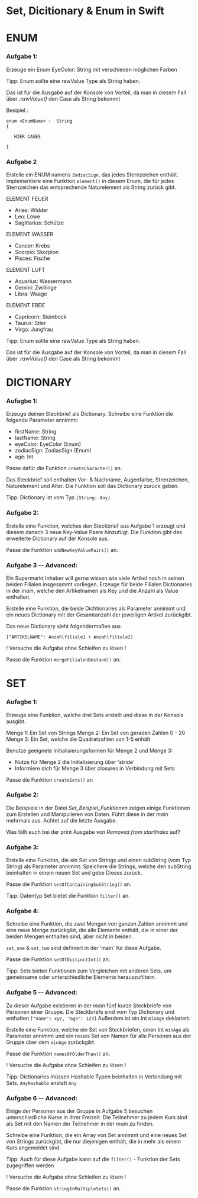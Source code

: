 # Set, Dicitionary & Enum in Swift

# ENUM

### Aufgabe 1:
 
 Erzeuge ein Enum EyeColor: String mit verschieden möglichen Farben
 
 Tipp: Enum sollte eine rawValue Type als String haben.
 
 Das ist für die Ausgabe auf der Konsole von Vorteil, da man in diesem Fall über _.rawValue()_ den Case als String bekommt
 
 Besipiel :
 ```
 enum <EnumName> :  String
 {
    
    HIER CASES
 
 }
 ```
 
 
 ### Aufgabe 2
 
 Erstelle ein ENUM namens `ZodiacSign`,
 das jedes Sternzeichen enthält.
 Implementiere eine Funktion `element()` in diesem Enum, die für jedes Sternzeichen
 das entsprechende Naturelement  als String zurück gibt.
 
 ELEMENT FEUER
 
 - Aries: Widder
 - Leo: Löwe
 - Sagittarius: Schütze
 
 ELEMENT WASSER
 - Cancer: Krebs
 - Scorpio: Skorpion
 - Pisces: Fische
 
 ELEMENT LUFT
 - Aquarius: Wassermann
 - Gemini: Zwillinge
 - Libra: Waage
 
 ELEMENT ERDE
 - Capricorn: Steinbock
 - Taurus: Stier
 - Virgo: Jungfrau
 
 Tipp: Enum sollte eine rawValue Type als String haben.
 
 Das ist für die Ausgabe auf der Konsole von Vorteil, da man in diesem Fall über _.rawValue()_ den Case als String bekommt
 
 
 # DICTIONARY
 
 ### Aufagbe 1:

 Erzeuge deinen Steckbrief als Dictionary.
 Schreibe eine Funktion die folgende Parameter annimmt:
 
 - firstName: String
 - lastName: String 
 - eyeColor: EyeColor (Enum) 
 - zodiacSign: ZodiacSign (Enum) 
 - age: Int
 
 Passe dafür die Funktion `createCharacter()` an.
 
 Das Steckbrief soll enthalten
 Vor- & Nachname, Augenfarbe, Strenzeichen, Naturelement und Alter.
 Die Funktion soll das Dictionary zurück geben.

 Tipp: Dictionary ist vom Typ `[String: Any]`
 
 ### Aufgabe 2:

 Erstelle eine Funktion, welches den Steckbrief aus Aufgabe 1 erzeugt und diesem danach 3 neue Key-Value Paare hinzufügt.
 Die Funktion gibt das erweiterte Dictionary auf der Konsole aus.
    
 Passe die Funktion `addNewKeyValuePairs()` an.
 
 ### Aufgabe 3 -- Advanced:
 
 Ein Supermarkt Inhaber will gerne wissen wie viele Artikel noch in seinen beiden Filialen insgesammt vorliegen.
 Erzeuge für beide Filialen Dictionaries in der _main_, welche den Artikelnamen als Key und die Anzahl als Value enthalten.
 
 Erstelle eine Funktion, die beide Dichtionaries als Parameter annimmt
 und ein neues Dictionary mit der Gesamtanzahl der jeweiligen Artikel zurückgibt.
 
 Das neue Dictionary sieht folgendermaßen aus
 
 `["ARTIKELNAME": Anzahlfiliale1 + Anzahlfiliale2]`
 
 ! Versuche die Aufgabe ohne Schleifen zu lösen !

 Passe die Funktion `mergeFilialenBestand()` an.
 
 # SET
 
 ### Aufagbe 1:

 Erzeuge eine Funktion, welche drei Sets erstellt und diese in der Konsole ausgibt.
 
 Menge 1: Ein Set von Strings
 Menge 2: Ein Set von geraden Zahlen  0 - 20
 Menge 3: Ein Set, welche die Quadratzahlen von 1-5 enhält
 
 Benutze geeignete Initialisierungsformen für Menge 2 und Menge 3:
 - Nutze für Menge 2 die Initialisierung über  'stride'
 - Informiere dich für Menge 3 über closures in Verbindung mit Sets
 
 Passe die Funktion `createSets()` an
 
 ### Aufgabe 2:
 
 Die Beispiele in der Datei _Set_Beispiel_Funktionen_ zeigen einige Funktionen zum Erstellen und Manipulieren von Daten.
 Führt diese in der _main_ mehrmals aus. Achtet auf die letzte Ausgabe.
 
 Was fällt euch bei der print Ausgabe von _Removed from startIndex_ auf?

 ### Aufgabe 3:
 
Erstelle eine Funktion, die ein Set von Strings und einen subString (vom Typ String) als Parameter annimmt.
Speichere die Strings, welche den subString beinhalten in einem neuen Set und gebe Dieses zurück.
 
Passe die Funktion `setOfContainingSubString()` an.
    
Tipp: Datentyp Set bietet die Funktion `filter()` an.
 
 ### Aufgabe 4:
 
 Schreibe eine Funktion, die zwei Mengen von ganzen Zahlen annimmt und eine neue Menge zurückgibt,
 die alle Elemente enthält, die in einer der beiden Mengen enthalten sind, aber nicht in beiden.
 
 `set_one` & `set_two` sind definiert in der 'main' für diese Aufgabe.
 
 Passe die Funktion `setOfDistinctInt()` an.
 
 Tipp: Sets bieten Funktionen zum Vergleichen mit anderen Sets, um gemeinsame oder unterschiedliche Elemente herauszufiltern.
 
 ### Aufgabe 5 -- Advanced:

Zu dieser Aufgabe existieren in der _main_ fünf kurze Steckbriefe von Personen einer Gruppe.
Die Steckbriefe sind vom Typ Dictionary und enthalten `["name": xyz, "age": 123]`
Außerdem ist ein Int `minAge` deklariert.
 
Erstelle eine Funktion, welche ein Set von Steckbriefen, einen Int `minAge` als Parameter annimmt
und ein neues Set von Namen für alle Personen aus der Gruppe über dem `minAge` zurückgibt.

Passe die Funktion `namesOfOlderThan()` an.
 
 ! Versuche die Aufgabe ohne Schleifen zu lösen !
 
 Tipp: Dictionaries müssen Hashable Typen beinhalten in Verbindung mit Sets. `AnyHashable` anstatt `Any`

### Aufgabe 6 -- Advanced:
 
 Einige der Personen aus der Gruppe in Aufgabe 5 besuchen unterschiedliche Kurse in Ihrer Freizeit.
 Die Teilnehmer zu jedem Kurs sind als Set mit den Namen der Teilnehmer in der _main_ zu finden.
 
 Schreibe eine Funktion, die ein Array von Set<String> annimmt
 und eine neues Set von Strings zurückgibt,
 die nur diejenigen enthält, die in mehr als einem Kurs angemeldet sind.
 
 Tipp: Auch für diese Aufgabe kann auf die `filter()` - Funktion der Sets zugegriffen werden
 
 ! Versuche die Aufgabe ohne Schleifen zu lösen !

 Passe die Funktion `stringInMultipleSets()` an.
 
